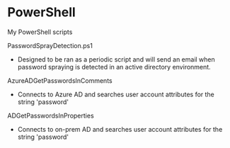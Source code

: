 # PowerShell
My PowerShell scripts

PasswordSprayDetection.ps1
- Designed to be ran as a periodic script and will send an email when password spraying is detected in an active directory environment.

AzureADGetPasswordsInComments
- Connects to Azure AD and searches user account attributes for the string 'password'

ADGetPasswordsInProperties
- Connects to on-prem AD and searches user account attributes for the string 'password'
